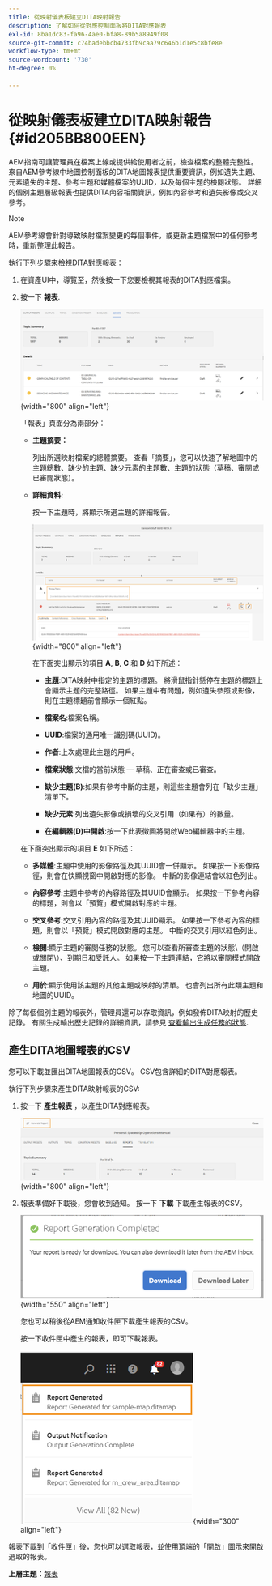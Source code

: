 ```yaml
---
title: 從映射儀表板建立DITA映射報告
description: 了解如何從對應控制面板將DITA對應報表
exl-id: 8ba1dc83-fa96-4ae0-bfa8-89b5a8949f08
source-git-commit: c74badebbcb4733fb9caa79c646b1d1e5c8bfe8e
workflow-type: tm+mt
source-wordcount: '730'
ht-degree: 0%

---
```


# 從映射儀表板建立DITA映射報告 {#id205BB800EEN}

AEM指南可讓管理員在檔案上線或提供給使用者之前，檢查檔案的整體完整性。 來自AEM參考線中地圖控制面板的DITA地圖報表提供重要資訊，例如遺失主題、元素遺失的主題、參考主題和媒體檔案的UUID，以及每個主題的檢閱狀態。 詳細的個別主題層級報表也提供DITA內容相關資訊，例如內容參考和遺失影像或交叉參考。

>[!NOTE]
>
> AEM參考線會針對導致映射檔案變更的每個事件，或更新主題檔案中的任何參考時，重新整理此報告。

執行下列步驟來檢視DITA對應報表：

1. 在資產UI中，導覽至，然後按一下您要檢視其報表的DITA對應檔案。

1. 按一下 **報表**.

   ![](images/reports-page-uuid.png){width="800" align="left"}

   「報表」頁面分為兩部分：

   - **主題摘要：**

      列出所選映射檔案的總體摘要。 查看「摘要」，您可以快速了解地圖中的主題總數、缺少的主題、缺少元素的主題數、主題的狀態（草稿、審閱或已審閱狀態）。

   - **詳細資料:**

      按一下主題時，將顯示所選主題的詳細報告。

      ![](images/detailed-report-uuid.png){width="800" align="left"}

      在下面突出顯示的項目 **A**, **B**, **C** 和 **D** 如下所述：

      - **主題**:DITA映射中指定的主題的標題。 將滑鼠指針懸停在主題的標題上會顯示主題的完整路徑。 如果主題中有問題，例如遺失參照或影像，則在主題標題前會顯示一個紅點。

      - **檔案名**:檔案名稱。

      - **UUID**:檔案的通用唯一識別碼\(UUID\)。

      - **作者**:上次處理此主題的用戶。

      - **檔案狀態**:文檔的當前狀態 — 草稿、正在審查或已審查。

      - **缺少主題\(B\)**:如果有參考中斷的主題，則這些主題會列在「缺少主題」清單下。

      - **缺少元素**:列出遺失影像或損壞的交叉引用（如果有）的數量。

      - **在編輯器\(D\)中開啟**:按一下此表徵圖將開啟Web編輯器中的主題。

   在下面突出顯示的項目 **E** 如下所述：

   - **多媒體**:主題中使用的影像路徑及其UUID會一併顯示。 如果按一下影像路徑，則會在快顯視窗中開啟對應的影像。 中斷的影像連結會以紅色列出。

   - **內容參考**:主題中參考的內容路徑及其UUID會顯示。 如果按一下參考內容的標題，則會以「預覽」模式開啟對應的主題。

   - **交叉參考**:交叉引用內容的路徑及其UUID顯示。 如果按一下參考內容的標題，則會以「預覽」模式開啟對應的主題。 中斷的交叉引用以紅色列出。

   - **檢閱**:顯示主題的審閱任務的狀態。 您可以查看所審查主題的狀態\（開啟或關閉\）、到期日和受託人。 如果按一下主題連結，它將以審閱模式開啟主題。

   - **用於**:顯示使用該主題的其他主題或映射的清單。 也會列出所有此類主題和地圖的UUID。



除了每個個別主題的報表外，管理員還可以存取資訊，例如發佈DITA映射的歷史記錄。 有關生成輸出歷史記錄的詳細資訊，請參見 [查看輸出生成任務的狀態](generate-output-for-a-dita-map.md#viewing_output_history).

## 產生DITA地圖報表的CSV

您可以下載並匯出DITA地圖報表的CSV。 CSV包含詳細的DITA對應報表。

執行下列步驟來產生DITA映射報表的CSV:

1. 按一下 **產生報表** ，以產生DITA對應報表。

   ![](images/generate-DITA-map-report.png){width="800" align="left"}

1. 報表準備好下載後，您會收到通知。 按一下 **下載** 下載產生報表的CSV。

   ![](images/download-report-dialog.png){width="550" align="left"}


   您也可以稍後從AEM通知收件匣下載產生報表的CSV。

   按一下收件匣中產生的報表，即可下載報表。

   ![](images/report-inbox--notification.png){width="300" align="left"}

報表下載到「收件匣」後，您也可以選取報表，並使用頂端的「開啟」圖示來開啟選取的報表。

**上層主題：**[&#x200B;報表](reports-intro.md)
